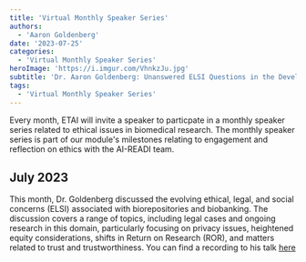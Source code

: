 ```yaml
---
title: 'Virtual Monthly Speaker Series'
authors:
  - 'Aaron Goldenberg'
date: '2023-07-25'
categories:
  - 'Virtual Monthly Speaker Series'
heroImage: 'https://i.imgur.com/VhnkzJu.jpg'
subtitle: 'Dr. Aaron Goldenberg: Unanswered ELSI Questions in the Development of Biomedical Repositories: Privacy, Equity, and Stewardship'
tags:
  - 'Virtual Monthly Speaker Series'
---
```


Every month, ETAI will invite a speaker to particpate in a monthly speaker series related to ethical issues in biomedical research. The monthly speaker series is part of our module's milestones relating to engagement and reflection on ethics with the AI-READI team.

## July 2023

This month, Dr. Goldenberg discussed the evolving ethical, legal, and social concerns (ELSI) associated with biorepositories and biobanking. The discussion covers a range of topics, including legal cases and ongoing research in this domain, particularly focusing on privacy issues, heightened equity considerations, shifts in Return on Research (ROR), and matters related to trust and trustworthiness. You can find a recording to his talk [here](https://public.3.basecamp.com/p/JAt3CMhYo3uZwTS2RDaK1Thn)
